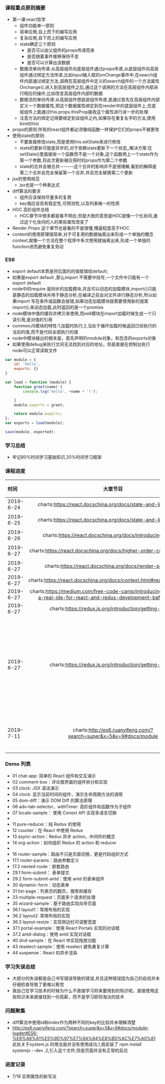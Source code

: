 ### 课程重点原则摘要
- 第一课:react哲学
  - 组件功能单一原则
  - 简单应用,自上而下的编写应用
  - 复杂应用,自下而上的编写应用
  - state确定三个原则
    - 是否可以由父组件的props传递而来
    - 是否随着事件推移保持不变
    - 是否可以计算出该数据  
  - 数据流单向传递:从高层组件向底层组件通过props传递,从底层组件向高层组件通过绑定方法传递,比如input输入框的onChange事件中,在search组件内部通过绑定方法,调用在高层组件中定义的search组件的一个方法属性Onchange(),进入到高层组件之后,通过这个调用的方法在高层组件内部进行相应的操作,比如改变高层组件内部的数据
  - 数据流的单向传递:从高层组件想底层组件传递,是通过首先在高层组件内部定义一个数据属性,把这个数据属性绑定到在render中的底层组件上,在底层组件上面通过this.props.thisProp接收这个属性进行进一步的处理
  - 注意方法的绑定记得要绑定到该组件之内,如果存在重复名字的方法,使用bind(this)
- props的原则:所有的react组件都必须像纯函数一样保护它们的props不被更改
- 使用state的原则:
  - 不要直接修改state,而是使用this.setState来进行修改
  - state的更新可能是异步的,对于依赖state更新下一个状态,,解决方案:在setState()里面接收一个函数而不是一个对象,这个函数用上一个state作为第一个参数,将此次更新被应用时的props作为第二个参数
  - state的合并会被合并-------这个合并的影响并不是很理解,看到的解释是第二个合并会完全保留第一个合并,并且完全替换第二个更新
- jsx的使用规范
  - jsx也是一个种表达式
- diff算法的要求
  - 组件应该保持尽量多的复用
  - key值应该具有稳定性,可预测性,以及列表唯一的性质
- HOC 高阶组件总结
  - HOC章节中很多都是看不明白,但是大致的意思是HOC就像一个化妆间,通过这个化妆间的人的某些属性改变了
- Render Props 这个章节也是看的不是很懂,懵逼程度高于HOC
- context的使用原理很简单,对于可复用的数据抽离出来形成一个单独的概念context,就像一个方法在整个程序中多次使用就抽离出来,形成一个单独的function进而避免重复劳动


### ES6
- export default本质是将后面的的值赋值给default;
- 如果是export default ,那么import 不需要中括号,一个文件中只能有一个export default
- node中的require 是同步的加载模块,并且可以动态的加载模块,import{}只能是静态的加载模块并用于静态分析,在编译之前会对文件进行静态分析,所以如果import 写在条件或函数会报错,如果动态加载模块就需要使用新的提案import();来动态加载,此时返回的是一个promise
- node模块中值的缓存并拷贝来使用,而es6模块在import加载时候生成一个只读引用,是对值的引用
- commonJS模块的特性:1,加载时执行;2,当处于循环加载时候返回已经执行的当前的值,而不是代码全部执行的值
- node中模块输出的根本是，首先声明的module对象，和包含的exports对象
- 如果使用debug来执行文间无法找到对应的地址，但是直接在控制台执行node可以正常读取文件
```Javascript
var module = {
    id: 'hello',
    exports: {}
}

var load = function (module) {
    function greet(name) {
        console.log('hello', +name + '!');

    }
    module.exports = greet;

    return module.exports;
};
var exports = load(module);

save(module, exported);
```
### 学习总结
- 牢记80%时间学习基础知识,20%时间学习框架
### 课程进度
| 时间      | 大章节目                                                                                                                  | 小章节        | 预算(min) | 实际                       |
| :-------- | :-----------------------------------------------------------------------------------------------------------------------: | :-----------: | :-------: | :------------------------: |
| 2019-6-24 | charts:https://react.docschina.org/docs/state-and-lifecycle.html                                                          |
| 2019-6-25 | charts:https://react.docschina.org/docs/state-and-lifecycle.html                                                          | 生命周期方法  |
| 2019-6-26 | charts:https://react.docschina.org/docs/introducing-jsx.html                                                              | jsx简介       |
| 2019-6-27 | charts:https://react.docschina.org/docs/higher-order-components.html                                                      | 高阶组件      | 60        | 50                         |
| 2019-6-27 | charts:https://react.docschina.org/docs/render-props.html                                                                 | render props  | 60        | 40                         |
| 2019-6-27 | charts:https://react.docschina.org/docs/context.html#reactcreatecontext                                                   | context       | 60        |                            |
| 2019-6-27 | charts:https://medium.com/free-code-camp/introducing-rekit-studio-a-real-ide-for-react-and-redux-development-baf0c99cb542 | rekit demo    | 60        |
| 2019-6-27 | charts:https://redux.js.org/introduction/getting-started                                                                  | redux         | 60        |
| 2019-6-27 | charts:https://redux.js.org/introduction/getting-started                                                                  | redux         | 60        | 把老师课程上的代码都敲一遍 |
| 2019-7-11 | charts:http://es6.ruanyifeng.com/?search=super&x=5&y=9#docs/module                                                        | es6的模块机制 | 30        | 剩余的看完                 |


### Demo 列表
* 01 chat-app: 简单的 React 组件和交互演示
* 02 comment-box：评论框界面的组件拆分和实现
* 03 clock: JSX 语法演示
* 04 clock: 显示当前时间的组件，演示生命周期方法的调用
* 05 dom-diff：演示 DOM Diff 的算法原理
* 06 adv-tab-selector，withTimer: 高阶组件和函数作为子组件
* 07 locale-sample： 使用 Conext API 实现多语言切换
* 
* 11 pure-reducer：纯 Redux 的使用
* 12 counter：在 React 中使用 Redux
* 13 async-action：Redux 异步 action，中间件的概念
* 14 org-action：如何组织 Redux 的 action 和 reducer
* 
* 16 router-sample：路由不只是页面切换，更是代码组织方式
* 17.1 router-params：路由参数定义
* 17.2 nexted-route：嵌套路由
* 29.1 form-submit： 表单提交
* 29.2 form-submit-antd：使用 antd 的表单组件
* 30 dynamic-form：动态表单
* 31 list-page：列表页的翻页，搜索和缓存
* 33 multiple-request：页面多个请求的处理
* 35 wizard-sample：基于路由实现向导页面
* 36.1 layout1：常用布局的实现
* 36.2 layout2: 常用布局的实现
* 36.3 layout-resize：实现侧边栏可调整宽度
* 37.1 portal-example：使用 React Portals 实现的对话框
* 37.2 antd-dialog：使用 antd 实现对话框
* 40 dnd-sample：在 React 中实现拖放功能
* 43 reselect-sample：使用 reselect 避免重复计算
* 44 suspense：React 的异步渲染

### 学习失误总结
- 大部分的失误都是自己书写错误导致的错误,并且这种错误因为自己的自信并未仔细检查导致了更难以察觉
- 我自己在学习技术的时候为什么不直接学习将来要用到的知识呢，直接使用这些知识未来直接找到一份高薪，而不是学习即将淘汰的技术

### 问题聚集
- diff算法中使用id和index作为两种不同的key的比较并未理解清楚
- http://es6.ruanyifeng.com/?search=super&x=5&y=9#docs/module-loader#ES6-%E6%A8%A1%E5%9D%97%E7%9A%84%E8%BD%AC%E7%A0%81   此处关于system.js 的用法我并没有使用成功,1,我安装了 npm install systemjs --dev ,2,引入这个文件,但是页面并没有正常的反应


### 进度记录
- 7/16   实例属性的新写法